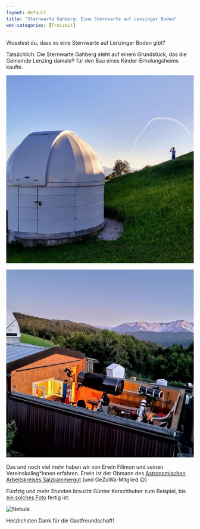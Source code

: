 ```yaml
---
layout: default
title: "Sternwarte Gahberg: Eine Sternwarte auf Lenzinger Boden"
wet-categories: [Freizeit]
---
```


Wusstest du, dass es eine Sternwarte auf Lenzinger Boden gibt?

Tatsächlich: Die Sternwarte Gahberg steht auf einem Grundstück, das die Gemeinde Lenzing damals® für den Bau eines Kinder-Erholungsheims kaufte.

![Sternwarte Gahberg](../assets/images/sternwarte-gahberg-0.jpg "Sternwarte Gahberg")

![Sternwarte Gahberg](../assets/images/sternwarte-gahberg-1.jpg "Sternwarte Gahberg")

Das und noch viel mehr haben wir von Erwin Filimon und seinen Vereinskolleg*innen erfahren. Erwin ist der Obmann des [Astronomischen Arbeitskreises Salzkammergut](https://www.astronomie.at/) (und GeZuWa-Mitglied 😉)


Fünfzig und mehr Stunden braucht Günter Kerschhuber zum Beispiel, bis [ein solches Foto](https://astro-photo.at/index.html/Nebula/index.html#img=Sh2-134%20LBN489%20LBN491.jpg "Nebula") fertig ist:

![Nebula](https://astro-photo.at/index.html/Nebula/slides/Sh2-134%20LBN489%20LBN491.jpg)

Herzlichsten Dank für die Gastfreundschaft!
